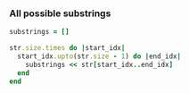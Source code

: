### All possible substrings

```ruby
substrings = []

str.size.times do |start_idx|
  start_idx.upto(str.size - 1) do |end_idx|
    substrings << str[start_idx..end_idx]
  end
end
```